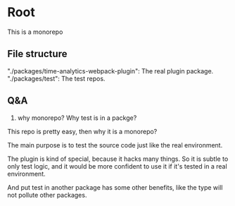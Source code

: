 # Root
This is a monorepo

## File structure
"./packages/time-analytics-webpack-plugin": The real plugin package.
"./packages/test": The test repos.

## Q&A

1. why monorepo? Why test is in a packge?

This repo is pretty easy, then why it is a monorepo?

The main purpose is to test the source code just like the real environment.

The plugin is kind of special, because it hacks many things. So it is subtle to only test logic, and it would be more confident to use it if it's tested in a real environment.

And put test in another package has some other benefits, like the type will not pollute other packages.
